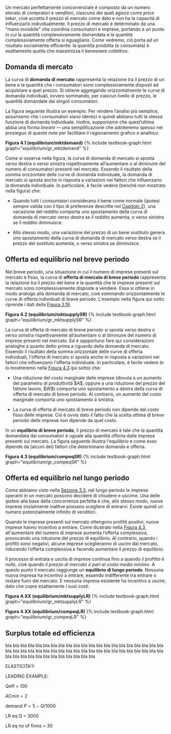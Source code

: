 


Un mercato perfettamente concorrenziale è composto da un numero elevato di compratori e venditori, ciascuno dei quali agisce come <i>price taker</i>, cioè accetta il prezzo di mercato come dato e non ha la capacità di influenzarlo individualmente. Il prezzo di mercato è determinato da una "mano invisibile" che coordina consumatori e imprese, portando a un punto in cui la quantità complessivamente domandata e la quantità complessivamente offerta si eguagliano. Come vedremo, ciò porta ad un risultato socialmente efficiente: la quantità prodotta (e consumata) è esattamente quella che massimizza il benessere collettivo.










<h2 id="subsec_mktDS">Domanda di mercato</h2>

La curva di <b>domanda di mercato</b> rappresenta la relazione tra il prezzo di un bene e la quantità che i consumatori sono complessivamente disposti ad acquistare a quel prezzo. Si ottiene aggregando <i>orizzontalmente</i> le curve di domanda individuali, ovvero sommando, per ciascun livello di prezzo, le quantità domandate dai singoli consumatori.

La figura seguente illustra un esempio. Per rendere l’analisi più semplice, assumiamo che i consumatori siano identici e quindi abbiano tutti la stessa funzione di domanda individuale. Inoltre, supponiamo che quest’ultima abbia una forma <i>lineare</i> — una semplificazione che adotteremo spesso nel prosieguo di queste note per facilitare il ragionamento grafico e analitico.

<a id="gr_equilibrium/mktdemand"><strong>Figura 4.1 (equilibrium/mktdemand)</strong></a>
{% include textbook-graph.html graph="equilibrium/gr_mktdemand" %}

Come si osserva nella figura, la curva di domanda di mercato si sposta verso destra o verso sinistra rispettivamente all’aumentare o al diminuire del numero di consumatori presenti nel mercato. Essendo il risultato della somma orizzontale delle curve di domanda individuale, la domanda di mercato si sposta anche in risposta a variazioni nei fattori che influenzano la domanda individuale. In particolare, è facile vedere (benché non mostrato nella figura) che:
<ul>
  <li>
    <p>
    Quando tutti i consumatori considerano il bene come normale (ipotesi sempre valida con il tipo di preferenze descritte nel <a href="{{ site.baseurl }}/it/I/2/3#normalgood">Capitolo 2</a>), una variazione del reddito comporta uno spostamento della curva di domanda di mercato verso destra se il reddito aumenta, o verso sinistra se il reddito diminuisce.
    </p>
  </li>
  <li>
    <p>
    Allo stesso modo, una variazione del prezzo di un bene sostituto genera uno spostamento della curva di domanda di mercato verso destra se il prezzo del sostituto aumenta, o verso sinistra se diminuisce.
    </p>
  </li>
</ul>













<h2 id="subsec_compeqSR">Offerta ed equilibrio nel breve periodo</h2>
Nel breve periodo, una situazione in cui il numero di imprese presenti sul mercato è fisso, la curva di <b>offerta di mercato di breve periodo</b> rappresenta la relazione tra il prezzo del bene e la quantità che le imprese presenti sul mercato sono complessivamente disposte a vendere. Essa si ottiene in modo analogo alla domanda di mercato, cioè sommando orizzontalmente le curve di offerta individuali di breve periodo. L'esempio nella figura qui sotto riprende i dati della <a href="{{ site.baseurl }}/it/I/3/4#firm/supplySR">Figura 3.19</a>.

<a id="gr_equilibrium/mktsupplySR"><strong>Figura 4.2 (equilibrium/mktsupplySR)</strong></a>
{% include textbook-graph.html graph="equilibrium/gr_mktsupplySR" %}

La curva di offerta di mercato di breve periodo si sposta verso destra o verso sinistra rispettivamente all’aumentare o al diminuire del numero di imprese presenti nel mercato. Ed è oppportuno fare qui considerazioni analoghe a quanto detto prima a riguardo della domanda di mercato. Essendo il risultato della somma orizzontale delle curve di offerta individuali, l'offerta di mercato si sposta anche in risposta a variazioni nei fattori che influenzano l'offerta individuale. In particolare, è facile vedere (e lo mostreremo nella <a href="{{ site.baseurl }}/it/I/3/4#firm/compeqSR">Figura 4.3</a> qui sotto) che:
<ul>
  <li>
    <p>
    Una riduzione del costo marginale delle imprese (dovuta a un aumento del parametro di produttività $A$, oppure a una riduzione del prezzo del fattore lavoro, $W$) comporta uno spostamento a destra della curva di offerta di mercato di breve periodo. Al contrario, un aumento del costo marginale comporta uno spostamento a sinistra.
    </p>
  </li>
  <li>
    <p>
    La curva di offerta di mercato di breve periodo non dipende dal costo fisso delle imprese. Ciò è ovvio dato il fatto che la scelta ottima di breve periodo delle imprese non dipende da quel costo.
    </p>
  </li>
</ul>

In un <b>equilibrio di breve periodo</b>, il prezzo di mercato è tale che la quantità domandata dai consumatori è uguale alla quantità offerta dalle imprese presenti sul mercato. La figura seguente illustra l'equilibrio e come esso dipende da (alcuni dei) fattori che determinano domanda e offerta.

<a id="gr_equilibrium/compeqSR"><strong>Figura 4.3 (equilibrium/compeqSR)</strong></a>
{% include textbook-graph.html graph="equilibrium/gr_compeqSR" %}


















<h2 id="subsec_compeqLR">Offerta ed equilibrio nel lungo periodo</h2>

Come abbiamo visto nella <a href="{{ site.baseurl }}/it/I/3/3#subsec_SRLR">Sezione 3.3</a>, nel lungo periodo le imprese operanti in un mercato possono decidere di chiudere e uscirne. Una delle ipotesi alla base della concorrenza perfetta è che, allo stesso modo, nuove imprese inizialmente inattive possano scegliere di entrarvi. Esiste quindi un numero potenzialmente infinito di venditori.

Quando le imprese presenti sul mercato ottengono profitti positivi, nuove imprese hanno incentivo a entrare. Come illustrato nella <a href="{{ site.baseurl }}/it/I/4/1#gr_equilibrium/compeqSR">Figura 4.3</a>, all'aumentare del numero di imprese aumenta l’offerta complessiva, provocando una riduzione del prezzo di equilibrio. Al contrario, quando i profitti sono negativi, alcune imprese sceglieranno di uscire dal mercato, riducendo l’offerta complessiva e facendo aumentare il prezzo di equilibrio.

Il processo di entrata e uscita di imprese continua fino a quando il profitto è nullo, cioè quando <i>il prezzo di mercato è pari al costo medio minimo</i>. A questo punto il mercato raggiunge un <b>equilibrio di lungo periodo</b>. Nessuna nuova impresa ha incentivo a entrare, essendo indifferente tra entrare o restare fuori dal mercato. E nessuna impresa esistente ha incentivo a uscire, dato che copre esattamente i suoi costi.


<a id="gr_equilibrium/mktsupplyLR"><strong>Figura 4.XX (equilibrium/mktsupplyLR)</strong></a>
{% include textbook-graph.html graph="equilibrium/gr_mktsupplyLR" %}


<a id="gr_equilibrium/compeqLR"><strong>Figura 4.XX (equilibrium/compeqLR)</strong></a>
{% include textbook-graph.html graph="equilibrium/gr_compeqLR" %}




















<h2 id="subsec_compeqEFF">Surplus totale ed efficienza</h2>


bla bla bla bla bla bla bla bla bla bla bla bla bla bla bla bla bla bla bla bla bla bla bla bla bla bla bla bla bla bla bla bla bla bla bla bla bla bla bla bla bla bla bla bla bla bla bla bla bla bla bla bla bla bla 



ELASTICITA'!!


LEADING EXAMPLE:

Qeff = 100

ACmin = 2

demand $P=5-Q/1000$

LR eq Q = 3000

LR eq no of firms = 30






